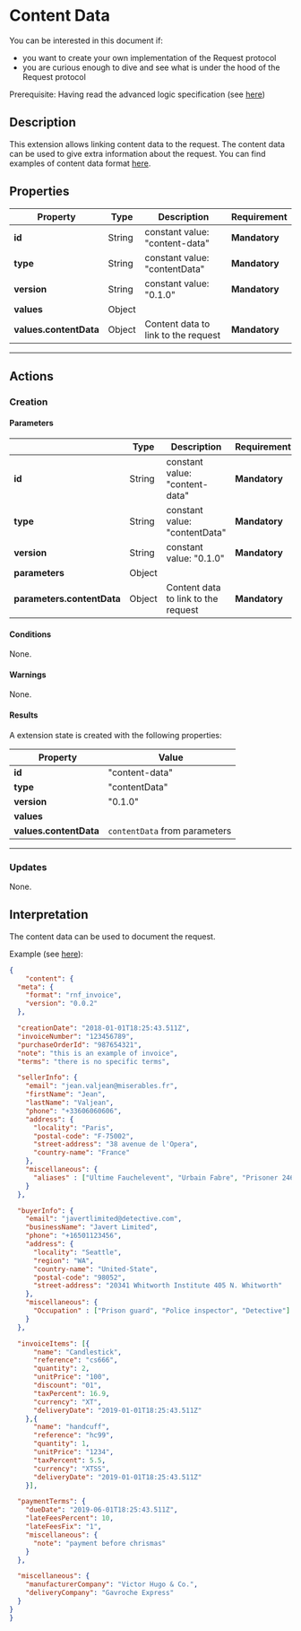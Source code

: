 # Content Data

You can be interested in this document if:

-   you want to create your own implementation of the Request protocol
-   you are curious enough to dive and see what is under the hood of the Request protocol

Prerequisite: Having read the advanced logic specification (see [here]('./advanced-logic-specs-0.1.0-DRAFT.md'))

## Description

This extension allows linking content data to the request.
The content data can be used to give extra information about the request. You can find examples of content data format [here](https://github.com/RequestNetwork/requestNetwork/tree/master/packages/requestNetworkDataFormat).

## Properties

| Property               | Type   | Description                         | Requirement   |
| ---------------------- | ------ | ----------------------------------- | ------------- |
| **id**                 | String | constant value: "content-data"      | **Mandatory** |
| **type**               | String | constant value: "contentData"       | **Mandatory** |
| **version**            | String | constant value: "0.1.0"             | **Mandatory** |
| **values**             | Object |                                     |               |
| **values.contentData** | Object | Content data to link to the request | **Mandatory** |

---

## Actions

### Creation

#### Parameters

|                            | Type   | Description                         | Requirement   |
| -------------------------- | ------ | ----------------------------------- | ------------- |
| **id**                     | String | constant value: "content-data"      | **Mandatory** |
| **type**                   | String | constant value: "contentData"       | **Mandatory** |
| **version**                | String | constant value: "0.1.0"             | **Mandatory** |
| **parameters**             | Object |                                     |               |
| **parameters.contentData** | Object | Content data to link to the request | **Mandatory** |

#### Conditions

None.

#### Warnings

None.

#### Results

A extension state is created with the following properties:

|  Property              |  Value                        |
| ---------------------- | ----------------------------- |
| **id**                 | "content-data"                |
| **type**               | "contentData"                 |
| **version**            | "0.1.0"                       |
| **values**             |                               |
| **values.contentData** | `contentData` from parameters |

---

### Updates

None.

## Interpretation

The content data can be used to document the request.

Example (see [here](https://github.com/RequestNetwork/requestNetwork/tree/master/packages/requestNetworkDataFormat)):

```JSON
{
    "content": {
  "meta": {
    "format": "rnf_invoice",
    "version": "0.0.2"
  },

  "creationDate": "2018-01-01T18:25:43.511Z",
  "invoiceNumber": "123456789",
  "purchaseOrderId": "987654321",
  "note": "this is an example of invoice",
  "terms": "there is no specific terms",

  "sellerInfo": {
    "email": "jean.valjean@miserables.fr",
    "firstName": "Jean",
    "lastName": "Valjean",
    "phone": "+33606060606",
    "address": {
      "locality": "Paris",
      "postal-code": "F-75002",
      "street-address": "38 avenue de l'Opera",
      "country-name": "France"
    },
    "miscellaneous": {
      "aliases" : ["Ultime Fauchelevent", "Urbain Fabre", "Prisoner 24601", "Prisoner 9430"]
    }
  },

  "buyerInfo": {
    "email": "javertlimited@detective.com",
    "businessName": "Javert Limited",
    "phone": "+16501123456",
    "address": {
      "locality": "Seattle",
      "region": "WA",
      "country-name": "United-State",
      "postal-code": "98052",
      "street-address": "20341 Whitworth Institute 405 N. Whitworth"
    },
    "miscellaneous": {
      "Occupation" : ["Prison guard", "Police inspector", "Detective"]
    }
  },

  "invoiceItems": [{
      "name": "Candlestick",
      "reference": "cs666",
      "quantity": 2,
      "unitPrice": "100",
      "discount": "01",
      "taxPercent": 16.9,
      "currency": "XT",
      "deliveryDate": "2019-01-01T18:25:43.511Z"
    },{
      "name": "handcuff",
      "reference": "hc99",
      "quantity": 1,
      "unitPrice": "1234",
      "taxPercent": 5.5,
      "currency": "XTSS",
      "deliveryDate": "2019-01-01T18:25:43.511Z"
    }],

  "paymentTerms": {
    "dueDate": "2019-06-01T18:25:43.511Z",
    "lateFeesPercent": 10,
    "lateFeesFix": "1",
    "miscellaneous": {
      "note": "payment before chrismas"
    }
  },

  "miscellaneous": {
    "manufacturerCompany": "Victor Hugo & Co.",
    "deliveryCompany": "Gavroche Express"
  }
}
}
```
